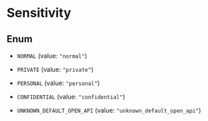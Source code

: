 

# Sensitivity

## Enum


* `NORMAL` (value: `"normal"`)

* `PRIVATE` (value: `"private"`)

* `PERSONAL` (value: `"personal"`)

* `CONFIDENTIAL` (value: `"confidential"`)

* `UNKNOWN_DEFAULT_OPEN_API` (value: `"unknown_default_open_api"`)



